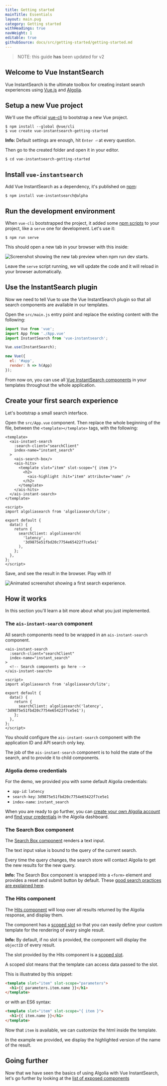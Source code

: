 ```yaml
---
title: Getting started
mainTitle: Essentials
layout: main.pug
category: Getting started
withHeadings: true
navWeight: 1
editable: true
githubSource: docs/src/getting-started/getting-started.md
---
```


> NOTE: this guide **has** been updated for v2

## Welcome to Vue InstantSearch

Vue InstantSearch is the ultimate toolbox for creating instant search
experiences using [Vue.js](https://vuejs.org/) and [Algolia](https://www.algolia.com/).

## Setup a new Vue project

We'll use the official [vue-cli](https://cli.vuejs.org) to bootstrap a new Vue project.

```shell
$ npm install --global @vue/cli
$ vue create vue-instantsearch-getting-started
```

**Info:** Default settings are enough, hit `Enter ⏎` at every question.

Then go to the created folder and open it in your editor.

```shell
$ cd vue-instantsearch-getting-started
```

## Install `vue-instantsearch`

Add Vue InstantSearch as a dependency, it's published on [npm](https://www.npmjs.com):

```shell
$ npm install vue-instantsearch@alpha
```

## Run the development environment

When `vue-cli` bootstrapped the project, it added some [npm scripts](https://docs.npmjs.com/misc/scripts) to your project, like a `serve` one for development. Let's use it:

```shell
$ npm run serve
```

This should open a new tab in your browser with this inside:

![Screenshot showing the new tab preview when npm run dev starts](images/getting-started-npm-run-dev.png).

Leave the `serve` script running, we will update the code and it will reload in your browser
automatically.

## Use the InstantSearch plugin

Now we need to tell Vue to use the Vue InstantSearch plugin so that all search
components are available in our templates.

Open the `src/main.js` entry point and replace the existing content with the following:

```javascript
import Vue from 'vue';
import App from './App.vue'
import InstantSearch from 'vue-instantsearch';

Vue.use(InstantSearch);

new Vue({
  el: '#app',
  render: h => h(App)
});
```

From now on, you can use all [Vue InstantSearch components](getting-started/using-components.html) in your templates throughout the whole application.

## Create your first search experience

Let's bootstrap a small search interface.

Open the `src/App.vue` component. Then replace the whole beginning of the file, between the `<template></template>` tags, with the following:

```vue
<template>
  <ais-instant-search
    :search-client="searchClient"
    index-name="instant_search"
  >
    <ais-search-box/>
    <ais-hits>
      <template slot="item" slot-scope="{ item }">
        <h2>
          <ais-highlight :hit="item" attribute="name" />
        </h2>
      </template>
    </ais-hits>
  </ais-instant-search>
</template>

<script>
import algoliasearch from 'algoliasearch/lite';

export default {
  data() {
    return {
      searchClient: algoliasearch(
        'latency',
        '3d9875e51fbd20c7754e65422f7ce5e1'
      ),
    };
  },
};
</script>
```

Save, and see the result in the browser. Play with it!

![Animated screenshot showing a first search experience](images/first-search-experience.gif).

## How it works

In this section you'll learn a bit more about what you just implemented.

### The `ais-instant-search` component

All search components need to be wrapped in an `ais-instant-search` component.

```vue
<ais-instant-search
  :search-client="searchClient"
  index-name="instant_search"
>
  <!-- Search components go here -->
</ais-instant-search>

<script>
import algoliasearch from 'algoliasearch/lite';

export default {
  data() {
    return {
      searchClient: algoliasearch('latency', '3d9875e51fbd20c7754e65422f7ce5e1');
    };
  },
};
</script>
```

You should configure the `ais-instant-search` component with the application ID and API search only key.

The job of the `ais-instant-search` component is to hold the state of the search, and to provide it to child components.

### Algolia demo credentials

For the demo, we provided you with some default Algolia credentials:

 - `app-id`: `latency`
 - `search-key`: `3d9875e51fbd20c7754e65422f7ce5e1`
 - `index-name`: `instant_search`

When you are ready to go further, you can [create your own Algolia account](https://www.algolia.com/users/sign_up) and [find your credentials](https://www.algolia.com/api-keys) in the Algolia dashboard.

### The Search Box component

The [Search Box component](components/SearchBox.html) renders a text input.

The text input value is bound to the query of the current search.

Every time the query changes, the search store will contact Algolia to get the new results for the new query.

**Info:** The Search Box component is wrapped into a `<form>` element and provides a reset and submit button by default. These [good search practices are explained here](https://blog.algolia.com/mobile-search-ux-tips/).

### The Hits component

The [Hits component](components/Hits.html) will loop over all results returned
by the Algolia response, and display them.

The component has a [scoped slot](https://vuejs.org/v2/guide/components-slots.html#Scoped-Slots) so that you can easily define your custom template for the rendering of every single result.

**Info:** By default, if no slot is provided, the component will display the `objectID` of every result.

The slot provided by the Hits component is a [scoped slot](https://vuejs.org/v2/guide/components.html#Scoped-Slots).

A scoped slot means that the template can access data passed to the slot.

This is illustrated by this snippet:

```html
<template slot="item" slot-scope="parameters">
  <h1>{{ parameters.item.name }}</h1>
</template>
```

or with an ES6 syntax:

```html
<template slot="item" slot-scope="{ item }">
  <h1>{{ item.name }}</h1>
</template>
```

Now that `item` is available, we can customize the html inside the template.

In the example we provided, we display the highlighted version of the name of the result.

## Going further

Now that we have seen the basics of using Algolia with Vue InstantSearch, let's go further by looking at the [list of exposed components](getting-started/using-components.html)
